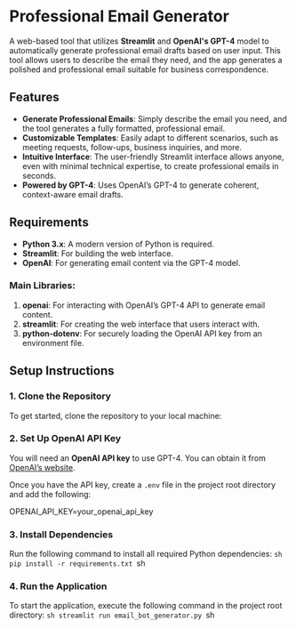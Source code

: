 # Professional Email Generator

A web-based tool that utilizes **Streamlit** and **OpenAI's GPT-4** model to automatically generate professional email drafts based on user input. This tool allows users to describe the email they need, and the app generates a polished and professional email suitable for business correspondence.

## Features

- **Generate Professional Emails**: Simply describe the email you need, and the tool generates a fully formatted, professional email.
- **Customizable Templates**: Easily adapt to different scenarios, such as meeting requests, follow-ups, business inquiries, and more.
- **Intuitive Interface**: The user-friendly Streamlit interface allows anyone, even with minimal technical expertise, to create professional emails in seconds.
- **Powered by GPT-4**: Uses OpenAI’s GPT-4 to generate coherent, context-aware email drafts.

## Requirements

- **Python 3.x**: A modern version of Python is required.
- **Streamlit**: For building the web interface.
- **OpenAI**: For generating email content via the GPT-4 model.

### Main Libraries:

1. **openai**: For interacting with OpenAI’s GPT-4 API to generate email content.
2. **streamlit**: For creating the web interface that users interact with.
3. **python-dotenv**: For securely loading the OpenAI API key from an environment file.

## Setup Instructions

### 1. Clone the Repository

To get started, clone the repository to your local machine:

### 2. Set Up OpenAI API Key

You will need an **OpenAI API key** to use GPT-4. You can obtain it from [OpenAI’s website](https://beta.openai.com/signup/).

Once you have the API key, create a `.env` file in the project root directory and add the following:

OPENAI_API_KEY=your_openai_api_key

### 3. Install Dependencies

Run the following command to install all required Python dependencies:
``sh
pip install -r requirements.txt
``sh

### 4. Run the Application

To start the application, execute the following command in the project root directory:
``sh
streamlit run email_bot_generator.py
``sh
